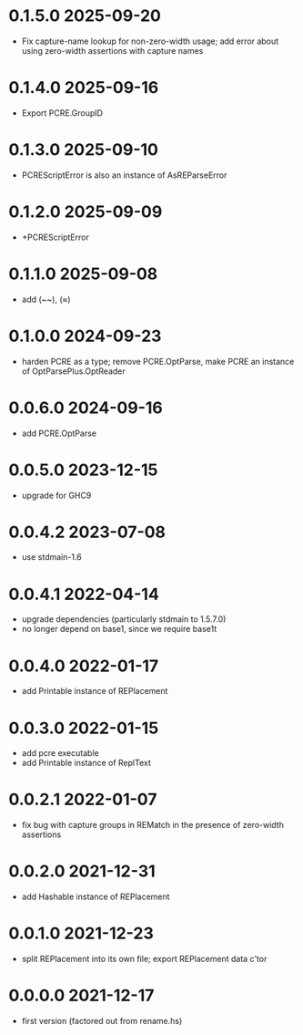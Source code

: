 0.1.5.0 2025-09-20
==================
- Fix capture-name lookup for non-zero-width usage; add error about using zero-width assertions with
  capture names

0.1.4.0 2025-09-16
==================
- Export PCRE.GroupID

0.1.3.0 2025-09-10
==================
- PCREScriptError is also an instance of AsREParseError

0.1.2.0 2025-09-09
==================
- +PCREScriptError

0.1.1.0 2025-09-08
==================
- add (~~), (≈)

0.1.0.0 2024-09-23
==================
- harden PCRE as a type; remove PCRE.OptParse, make PCRE an instance of
  OptParsePlus.OptReader

0.0.6.0 2024-09-16
==================
- add PCRE.OptParse

0.0.5.0 2023-12-15
==================
- upgrade for GHC9

0.0.4.2 2023-07-08
==================
- use stdmain-1.6

0.0.4.1 2022-04-14
==================
- upgrade dependencies (particularly stdmain to 1.5.7.0)
- no longer depend on base1, since we require base1t

0.0.4.0 2022-01-17
==================
- add Printable instance of REPlacement

0.0.3.0 2022-01-15
==================
- add pcre executable
- add Printable instance of ReplText

0.0.2.1 2022-01-07
==================
- fix bug with capture groups in REMatch in the presence of zero-width assertions

0.0.2.0 2021-12-31
==================
- add Hashable instance of REPlacement

0.0.1.0 2021-12-23
==================
- split REPlacement into its own file; export REPlacement data c'tor

0.0.0.0 2021-12-17
==================
- first version (factored out from rename.hs)
